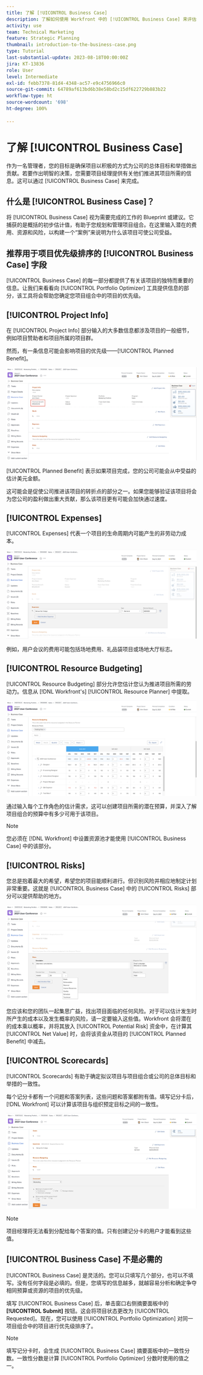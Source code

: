 ```yaml
---
title: 了解 [!UICONTROL Business Case]
description: 了解如何使用 Workfront 中的 [!UICONTROL Business Case] 来评估请求的项目，并将其与您项目组合中的其他项目进行比较。
activity: use
team: Technical Marketing
feature: Strategic Planning
thumbnail: introduction-to-the-business-case.png
type: Tutorial
last-substantial-update: 2023-08-18T00:00:00Z
jira: KT-13836
role: User
level: Intermediate
exl-id: febb7378-81d4-4348-ac57-e9c4756966c0
source-git-commit: 64789af613bd6b38e58bd2c15df622729b883b22
workflow-type: ht
source-wordcount: '698'
ht-degree: 100%

---
```


# 了解 [!UICONTROL Business Case]

作为一名管理者，您的目标是确保项目以积极的方式为公司的总体目标和举措做出贡献。若要作出明智的决策，您需要项目经理提供有关他们推进其项目所需的信息。这可以通过 [!UICONTROL Business Case] 来完成。

## 什么是 [!UICONTROL Business Case]？

将 [!UICONTROL Business Case] 视为需要完成的工作的 Blueprint 或建议。它捕获的是概括的初步估计值，有助于您规划和管理项目组合。在这里输入潜在的费用、资源和风险，以构建一个“案例”来说明为什么该项目可使公司受益。

## 推荐用于项目优先级排序的 [!UICONTROL Business Case] 字段

[!UICONTROL Business Case] 的每一部分都提供了有关该项目的独特而重要的信息。让我们来看看向 [!UICONTROL Portfolio Optimizer] 工具提供信息的部分，该工具将会帮助您确定您项目组合中的项目的优先级。

## [!UICONTROL Project Info]

在 [!UICONTROL Project Info] 部分输入的大多数信息都涉及项目的一般细节，例如项目赞助者和项目所属的项目群。

然而，有一条信息可能会影响项目的优先级——[!UICONTROL Planned Benefit]。

![图像：[!UICONTROL Project Info] 部分中的 [!UICONTROL Planned Benefit] 区域，位于 [!UICONTROL Business Case]](assets/05-portfolio-management4.png)

[!UICONTROL Planned Benefit] 表示如果项目完成，您的公司可能会从中受益的估计美元金额。

这可能会是促使公司推进该项目的转折点的部分之一。如果您能够验证该项目将会为您公司的盈利做出重大贡献，那么该项目更有可能会加快通过速度。

## [!UICONTROL Expenses]

[!UICONTROL Expenses] 代表一个项目的生命周期内可能产生的非劳动力成本。

![图像：[!UICONTROL Expenses] 部分，位于 [!UICONTROL Business Case]](assets/06-portfolio-management5.png)

例如，用户会议的费用可能包括场地费用、礼品袋项目或场地大厅标志。

## [!UICONTROL Resource Budgeting]

[!UICONTROL Resource Budgeting] 部分允许您估计您认为推进项目所需的劳动力。信息从 [!DNL Workfront's] [!UICONTROL Resource Planner] 中提取。

![图像：[!UICONTROL Resource Budgeting] 部分，位于 [!UICONTROL Business Case]](assets/07-portfolio-management6.png)

通过输入每个工作角色的估计需求，这可以创建项目所需的潜在预算，并深入了解项目组合的预算中有多少可用于该项目。

>[!NOTE]
>
>您必须在 [!DNL Workfront] 中设置资源池才能使用 [!UICONTROL Business Case] 中的该部分。

## [!UICONTROL Risks]

您总是抱着最大的希望，希望您的项目能顺利进行。但识别风险并相应地制定计划非常重要。这就是 [!UICONTROL Business Case] 中的 [!UICONTROL Risks] 部分可以提供帮助的地方。

![图像：[!UICONTROL Risks] 部分，位于 [!UICONTROL Business Case]](assets/08-portfolio-management7.png)

您应该和您的团队一起集思广益，找出项目面临的任何风险。对于可以估计发生时所产生的成本以及发生概率的风险，请一定要输入这些值。Workfront 会将潜在的成本乘以概率，并将其放入 [!UICONTROL Potential Risk] 资金中，在计算其 [!UICONTROL Net Value] 时，会将该资金从项目的 [!UICONTROL Planned Benefit] 中减去。

## [!UICONTROL Scorecards]

[!UICONTROL Scorecards] 有助于确定拟议项目与项目组合或公司的总体目标和举措的一致性。

每个记分卡都有一个问题和答案列表，这些问题和答案都附有值。填写记分卡后，[!DNL Workfront] 可以计算该项目与组织预定目标之间的一致性。

![图像：[!UICONTROL Scorecards] 部分，位于 [!UICONTROL Business Case]](assets/09-portfolio-management8.png)

>[!NOTE]
>
>项目经理将无法看到分配给每个答案的值。只有创建记分卡的用户才能看到这些值。

## [!UICONTROL Business Case] 不是必需的

[!UICONTROL Business Case] 是灵活的。您可以只填写几个部分，也可以不填写。没有任何字段是必填的。但是，您填写的信息越多，就越容易分析和确定争夺相同预算或资源的项目的优先级。

填写 [!UICONTROL Business Case] 后，单击窗口右侧摘要面板中的 **[!UICONTROL Submit]** 按钮。这会将项目状态更改为 [!UICONTROL Requested]。现在，您可以使用 [!UICONTROL Portfolio Optimization] 对同一项目组合中的项目进行优先级排序了。

>[!NOTE]
>
>填写记分卡时，会生成 [!UICONTROL Business Case] 摘要面板中的一致性分数。一致性分数是计算 [!UICONTROL Portfolio Optimizer] 分数时使用的值之一。

<!-- 
Learn more graphic and links to documentation articles
* Overview of areas of the business case 
* Create a business case for a project   
* Create a scorecard 
* Apply a scorecard to a project and generate an alignment score 
-->
